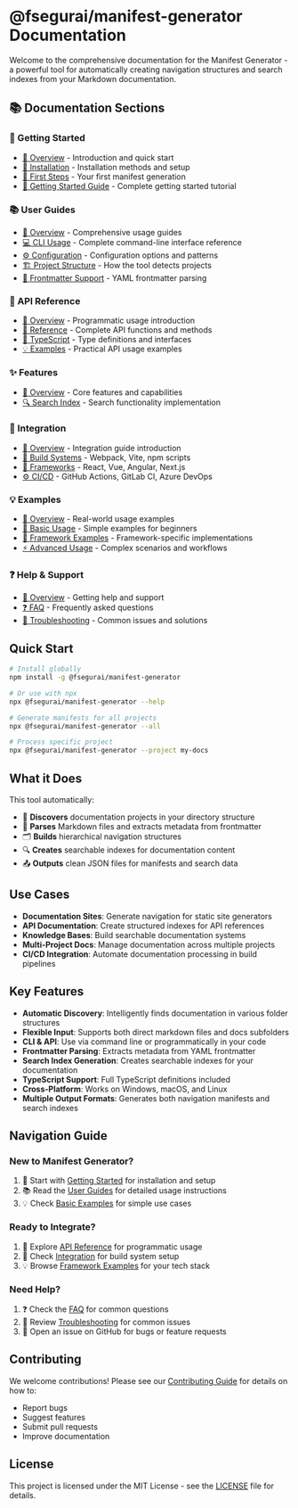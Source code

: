 # @fsegurai/manifest-generator Documentation

Welcome to the comprehensive documentation for the Manifest Generator - a powerful tool for automatically creating navigation structures and search indexes from your Markdown documentation.

## 📚 Documentation Sections

### 🚀 Getting Started
- [📖 Overview](getting-startedEADME.md) - Introduction and quick start
- [💾 Installation](getting-startednstallation.md) - Installation methods and setup
- [👶 First Steps](getting-startedirst-steps.md) - Your first manifest generation
- [🚀 Getting Started Guide](getting-startedetting-started.md) - Complete getting started tutorial

### 📚 User Guides
- [📖 Overview](guidesEADME.md) - Comprehensive usage guides
- [💻 CLI Usage](guidesli-usage.md) - Complete command-line interface reference
- [⚙️ Configuration](guidesonfiguration.md) - Configuration options and patterns
- [🏗️ Project Structure](guidesroject-structure.md) - How the tool detects projects
- [📝 Frontmatter Support](guidesrontmatter.md) - YAML frontmatter parsing

### 🔧 API Reference
- [📖 Overview](apiEADME.md) - Programmatic usage introduction
- [🔧 Reference](apieference.md) - Complete API functions and methods
- [📘 TypeScript](apiypescript.md) - Type definitions and interfaces
- [💡 Examples](apixamples.md) - Practical API usage examples

### ✨ Features
- [📖 Overview](featuresEADME.md) - Core features and capabilities
- [🔍 Search Index](featuresearch-index.md) - Search functionality implementation

### 🔗 Integration
- [📖 Overview](integrationEADME.md) - Integration guide introduction
- [🔧 Build Systems](integrationuild-systems.md) - Webpack, Vite, npm scripts
- [🚀 Frameworks](integrationrameworks.md) - React, Vue, Angular, Next.js
- [⚙️ CI/CD](integrationi-cd.md) - GitHub Actions, GitLab CI, Azure DevOps

### 💡 Examples
- [📖 Overview](examplesEADME.md) - Real-world usage examples
- [🚀 Basic Usage](examplesasic-usage.md) - Simple examples for beginners
- [🔧 Framework Examples](examplesrameworks.md) - Framework-specific implementations
- [⚡ Advanced Usage](examplesdvanced.md) - Complex scenarios and workflows

### ❓ Help & Support
- [📖 Overview](helpEADME.md) - Getting help and support
- [❓ FAQ](helpaq.md) - Frequently asked questions
- [🔧 Troubleshooting](helproubleshooting.md) - Common issues and solutions

## Quick Start

```bash
# Install globally
npm install -g @fsegurai/manifest-generator

# Or use with npx
npx @fsegurai/manifest-generator --help

# Generate manifests for all projects
npx @fsegurai/manifest-generator --all

# Process specific project
npx @fsegurai/manifest-generator --project my-docs
```

## What it Does

This tool automatically:
- 📁 **Discovers** documentation projects in your directory structure
- 📄 **Parses** Markdown files and extracts metadata from frontmatter
- 🗂️ **Builds** hierarchical navigation structures
- 🔍 **Creates** searchable indexes for documentation content
- 📤 **Outputs** clean JSON files for manifests and search data

## Use Cases

- **Documentation Sites**: Generate navigation for static site generators
- **API Documentation**: Create structured indexes for API references
- **Knowledge Bases**: Build searchable documentation systems
- **Multi-Project Docs**: Manage documentation across multiple projects
- **CI/CD Integration**: Automate documentation processing in build pipelines

## Key Features

- **Automatic Discovery**: Intelligently finds documentation in various folder structures
- **Flexible Input**: Supports both direct markdown files and docs subfolders
- **CLI & API**: Use via command line or programmatically in your code
- **Frontmatter Parsing**: Extracts metadata from YAML frontmatter
- **Search Index Generation**: Creates searchable indexes for your documentation
- **TypeScript Support**: Full TypeScript definitions included
- **Cross-Platform**: Works on Windows, macOS, and Linux
- **Multiple Output Formats**: Generates both navigation manifests and search indexes

## Navigation Guide

### New to Manifest Generator?
1. 🚀 Start with [Getting Started](getting-started/) for installation and setup
2. 📚 Read the [User Guides](guides/) for detailed usage instructions
3. 💡 Check [Basic Examples](examplesasic-usage.md) for simple use cases

### Ready to Integrate?
1. 🔧 Explore [API Reference](api/) for programmatic usage
2. 🔗 Check [Integration](integration/) for build system setup
3. 💡 Browse [Framework Examples](examplesrameworks.md) for your tech stack

### Need Help?
1. ❓ Check the [FAQ](helpaq.md) for common questions
2. 🔧 Review [Troubleshooting](helproubleshooting.md) for common issues
3. 🐛 Open an issue on GitHub for bugs or feature requests

## Contributing

We welcome contributions! Please see our [Contributing Guide](../../../CONTRIBUTING.md) for details on how to:
- Report bugs
- Suggest features
- Submit pull requests
- Improve documentation

## License

This project is licensed under the MIT License - see the [LICENSE](../../../LICENSE) file for details.
